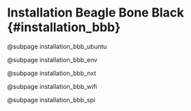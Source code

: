 Installation Beagle Bone Black         {#installation_bbb}
==============================

@subpage installation_bbb_ubuntu

@subpage installation_bbb_env

@subpage installation_bbb_nxt

@subpage installation_bbb_wifi

@subpage installation_bbb_spi
